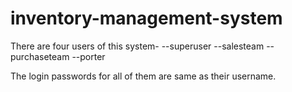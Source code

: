 # inventory-management-system
There are four users of this system-
--superuser
--salesteam
--purchaseteam
--porter

The login passwords for all of them are same as their username.
